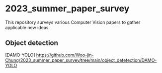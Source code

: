 # 2023_summer_paper_survey

This repository surveys various Computer Vision papers to gather applicable new ideas.


## Object detection
[DAMO-YOLO] https://github.com/Woo-jin-Chung/2023_summer_paper_survey/tree/main/object_detetection/DAMO-YOLO
